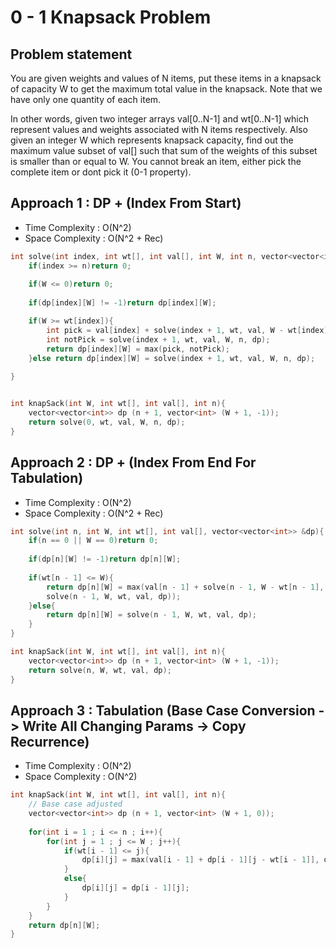 # 0 - 1 Knapsack Problem

## Problem statement

You are given weights and values of N items, put these items in a knapsack of capacity W to get the maximum total value in the knapsack. Note that we have only one quantity of each item.

In other words, given two integer arrays val[0..N-1] and wt[0..N-1] which represent values and weights associated with N items respectively. Also given an integer W which represents knapsack capacity, find out the maximum value subset of val[] such that sum of the weights of this subset is smaller than or equal to W. You cannot break an item, either pick the complete item or dont pick it (0-1 property).

## Approach 1 : DP + (Index From Start)

- Time Complexity : O(N^2) 
- Space Complexity : O(N^2 + Rec)

```cpp
int solve(int index, int wt[], int val[], int W, int n, vector<vector<int>> &dp){
    if(index >= n)return 0;
    
    if(W <= 0)return 0;
    
    if(dp[index][W] != -1)return dp[index][W];

    if(W >= wt[index]){
        int pick = val[index] + solve(index + 1, wt, val, W - wt[index], n, dp);
        int notPick = solve(index + 1, wt, val, W, n, dp);
        return dp[index][W] = max(pick, notPick);
    }else return dp[index][W] = solve(index + 1, wt, val, W, n, dp);
    
}


int knapSack(int W, int wt[], int val[], int n){
    vector<vector<int>> dp (n + 1, vector<int> (W + 1, -1));
    return solve(0, wt, val, W, n, dp);
}
```

## Approach 2 : DP + (Index From End For Tabulation)

- Time Complexity : O(N^2) 
- Space Complexity : O(N^2 + Rec)

```cpp
int solve(int n, int W, int wt[], int val[], vector<vector<int>> &dp){
    if(n == 0 || W == 0)return 0;
    
    if(dp[n][W] != -1)return dp[n][W];
    
    if(wt[n - 1] <= W){
        return dp[n][W] = max(val[n - 1] + solve(n - 1, W - wt[n - 1], wt, val, dp), 
        solve(n - 1, W, wt, val, dp));
    }else{
        return dp[n][W] = solve(n - 1, W, wt, val, dp);
    }
}

int knapSack(int W, int wt[], int val[], int n){ 
    vector<vector<int>> dp (n + 1, vector<int> (W + 1, -1));
    return solve(n, W, wt, val, dp);
}
```

## Approach 3 : Tabulation (Base Case Conversion -> Write All Changing Params -> Copy Recurrence)

- Time Complexity : O(N^2) 
- Space Complexity : O(N^2)

```cpp
int knapSack(int W, int wt[], int val[], int n){ 
    // Base case adjusted
    vector<vector<int>> dp (n + 1, vector<int> (W + 1, 0));
    
    for(int i = 1 ; i <= n ; i++){
        for(int j = 1 ; j <= W ; j++){
            if(wt[i - 1] <= j){
                dp[i][j] = max(val[i - 1] + dp[i - 1][j - wt[i - 1]], dp[i - 1][j]);
            }
            else{
                dp[i][j] = dp[i - 1][j];
            }
        }
    }
    return dp[n][W];
}
```